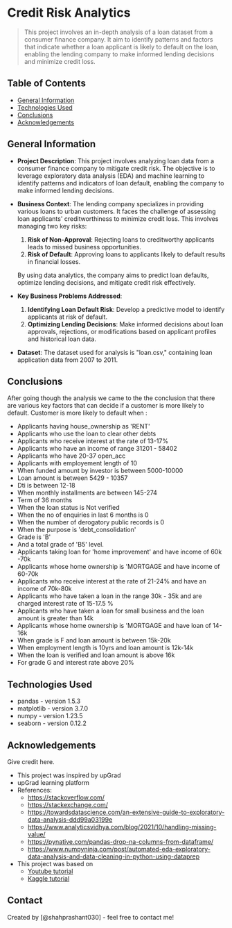 # Credit Risk Analytics
> This project involves an in-depth analysis of a loan dataset from a consumer finance company. It aim to identify patterns and factors that indicate whether a loan applicant is likely to default on the loan, enabling the lending company to make informed lending decisions and minimize credit loss.



## Table of Contents
* [General Information](#general-information)
* [Technologies Used](#technologies-used)
* [Conclusions](#conclusions)
* [Acknowledgements](#acknowledgements)

<!-- You can include any other section that is pertinent to your problem -->

## General Information
- **Project Description**: This project involves analyzing loan data from a consumer finance company to mitigate credit risk. The objective is to leverage exploratory data analysis (EDA) and machine learning to identify patterns and indicators of loan default, enabling the company to make informed lending decisions.

- **Business Context**: The lending company specializes in providing various loans to urban customers. It faces the challenge of assessing loan applicants' creditworthiness to minimize credit loss. This involves managing two key risks:
   1. **Risk of Non-Approval**: Rejecting loans to creditworthy applicants leads to missed business opportunities.
   2. **Risk of Default**: Approving loans to applicants likely to default results in financial losses.
   
   By using data analytics, the company aims to predict loan defaults, optimize lending decisions, and mitigate credit risk effectively.

- **Key Business Problems Addressed**:
   1. **Identifying Loan Default Risk**: Develop a predictive model to identify applicants at risk of default.
   2. **Optimizing Lending Decisions**: Make informed decisions about loan approvals, rejections, or modifications based on applicant profiles and historical loan data.

- **Dataset**: The dataset used for analysis is "loan.csv," containing loan application data from 2007 to 2011.


<!-- You don't have to answer all the questions - just the ones relevant to your project. -->

## Conclusions
After going though the analysis we came to the the conclusion that there are various key factors that can decide if a customer is more likely to default. Customer is more likely to default when :
- Applicants having house_ownership as 'RENT'
- Applicants who use the loan to clear other debts
- Applicants who receive interest at the rate of 13-17%
- Applicants who have an income of range 31201 - 58402
- Applicants who have 20-37 open_acc
- Applicants with employement length of 10
- When funded amount by investor is between 5000-10000
- Loan amount is between 5429 - 10357
- Dti is between 12-18
- When monthly installments are between 145-274
- Term of 36 months
- When the loan status is Not verified
- When the no of enquiries in last 6 months is 0
- When the number of derogatory public records is 0
- When the purpose is 'debt_consolidation'
- Grade is 'B'
- And a total grade of 'B5' level.
- Applicants taking loan for 'home improvement' and have income of 60k -70k
- Applicants whose home ownership is 'MORTGAGE and have income of 60-70k
- Applicants who receive interest at the rate of 21-24% and have an income of 70k-80k
- Applicants who have taken a loan in the range 30k - 35k and are charged interest rate of 15-17.5 %
- Applicants who have taken a loan for small business and the loan amount is greater than 14k
- Applicants whose home ownership is 'MORTGAGE and have loan of 14-16k
- When grade is F and loan amount is between 15k-20k
- When employment length is 10yrs and loan amount is 12k-14k
- When the loan is verified and loan amount is above 16k
- For grade G and interest rate above 20%


<!-- You don't have to answer all the questions - just the ones relevant to your project. -->


## Technologies Used
- pandas - version 1.5.3
- matplotlib - version 3.7.0
- numpy - version 1.23.5
- seaborn - version 0.12.2

<!-- As the libraries versions keep on changing, it is recommended to mention the version of library used in this project -->

## Acknowledgements
Give credit here.
- This project was inspired by upGrad
- upGrad learning platform
- References:
   - https://stackoverflow.com/
   - https://stackexchange.com/
   - https://towardsdatascience.com/an-extensive-guide-to-exploratory-data-analysis-ddd99a03199e
   - https://www.analyticsvidhya.com/blog/2021/10/handling-missing-value/
   - https://pynative.com/pandas-drop-na-columns-from-dataframe/
   - https://www.numpyninja.com/post/automated-eda-exploratory-data-analysis-and-data-cleaning-in-python-using-dataprep 
- This project was based on 
   - [Youtube tutorial](https://www.youtube.com/watch?v=F-X82zhIfBo&ab_channel=KrishNaik)
   - [Kaggle tutorial](https://www.kaggle.com/code/spscientist/a-simple-tutorial-on-exploratory-data-analysis)


## Contact
Created by [@shahprashant030] - feel free to contact me!


<!-- Optional -->
<!-- ## License -->
<!-- This project is open source and available under the [... License](). -->

<!-- You don't have to include all sections - just the one's relevant to your project -->